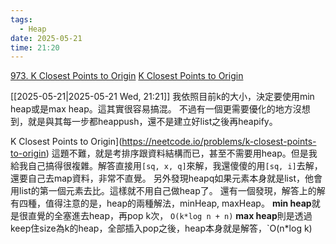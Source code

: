 ```yaml
---
tags:
  - Heap
date: 2025-05-21
time: 21:20
---
```

[973. K Closest Points to Origin](https://leetcode.com/problems/k-closest-points-to-origin/)
[K Closest Points to Origin](https://neetcode.io/problems/k-closest-points-to-origin)


[[2025-05-21|2025-05-21 Wed, 21:21]]
我依照目前k的大小，決定要使用min heap或是max heap。這其實很容易搞混。
不過有一個更需要優化的地方沒想到，就是與其每一步都heappush，還不是建立好list之後再heapify。


K Closest Points to Origin](https://neetcode.io/problems/k-closest-points-to-origin)
這題不難，就是考排序跟資料結構而已，甚至不需要用heap。但是我給我自己搞得很複雜。解答直接用`[sq, x, q]`來解，我還傻傻的用`[sq, i]`去解，還要自己去map資料，非常不直覺。
另外發現heapq如果元素本身就是list，他會用list的第一個元素去比。這樣就不用自己做heap了。
還有一個發現，解答上的解有四種，值得注意的是，heap的兩種解法，minHeap, maxHeap。
**min heap**就是很直覺的全塞進去heap，再pop k次， `O(k*log n + n)`
**max heap**則是透過keep住size為k的heap，全部插入pop之後，heap本身就是解答，`O(n*log k)